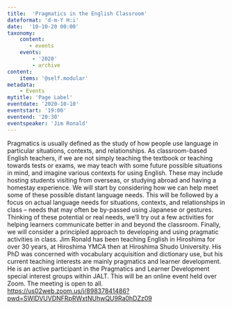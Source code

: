 ```yaml
---
title:  'Pragmatics in the English Classroom'
dateformat: 'd-m-Y H:i'
date:  '10-10-20 00:00'
taxonomy:
    content:
       - events
    events:
        - '2020' 
        - archive
content:
    items: '@self.modular'
metadata:
    - Events
mytitle: 'Page Label'
eventdate: '2020-10-10'
eventstart: '19:00'
eventend: '20:30'
eventspeaker: 'Jim Ronald'
---
```



Pragmatics is usually defined as the study of how people use language in particular situations, contexts, and relationships. As classroom-based English teachers, if we are not simply teaching the textbook or teaching towards tests or exams, we may teach with some future possible situations in mind, and imagine various contexts for using English. These may include hosting students visiting from overseas, or studying abroad and having a homestay experience. We will start by considering how we can help meet some of these possible distant language needs. This will be followed by a focus on actual language needs for situations, contexts, and relationships in class – needs that may often be by-passed using Japanese or gestures. Thinking of these potential or real needs, we’ll try out a few activities for helping learners communicate better in and beyond the classroom. Finally, we will consider a principled approach to developing and using pragmatic activities in class.
Jim Ronald has been teaching English in Hiroshima for over 30 years, at Hiroshima YMCA then at Hiroshima Shudo University. His PhD was concerned with vocabulary acquisition and dictionary use, but his current teaching interests are mainly pragmatics and learner development. He is an active participant in the Pragmatics and Learner Development special interest groups within JALT. 
This will be an online event held over Zoom. The meeting is open to all.
https://us02web.zoom.us/j/89837841486?pwd=SWlDVUVDNFRpRWxtNUhwQU9Ra0hDZz09

